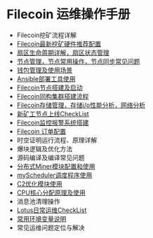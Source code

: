 # Filecoin 运维操作手册

- Filecoin挖矿流程详解
- [Filecoin最新挖矿硬件推荐配置](./documents/hardware-configuration.md)
- [扇区生命周期详解，扇区状态管理](./documents/sector-life-cycle.md)
- [节点管理，节点常用操作，节点同步常见问题](./documents/daemon-operation.md)
- [钱包管理及使用场景](./documents/wallet-management.md)
- [Ansible部署工具使用](./documents/ansible-deploy-tool-usage.md)
- [Filecoin节点搭建及启动](./documents/daemon-deployment.md)
- [Filecoin同构集群搭建流程](./documents/mining-cluster-deployment.md)
- [Filecoin存储管理，存储i/o性能分析，网络分析](./documents/storage-manage.md)
- [新矿工节点上线CheckList](./documents/new-miner-checklist.md)
- [Filecoin监控报警系统搭建](./documents/monitoring-deployment.md)
- [Filecoin 订单配置](./documents/deals-configuration.md)
- 时空证明运行流程、原理详解
- 爆块逻辑及优化方法
- 源码编译及编译常见问题
- [分布式Miner模块配置和使用](./documents/distributed-miner-configuration.md)
- [myScheduler调度程序使用](./documents/myscheduler-configuration.md)
- [C2优化模块使用](./documents/c2-optimization-instructions.md)
- [CPU核心分配原理及使用](./documents/cores-optimization-instructions.md)
- 消息池清理操作
- [Lotus日常运维CheckList](./documents/lotus-ops-checklist.md)
- [常用环境变量说明](./documents/environment-usage.md)
- 常见运维问题定位与解决
